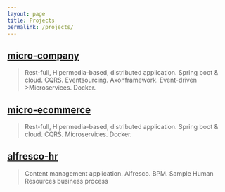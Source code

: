 ```yaml
---
layout: page
title: Projects
permalink: /projects/
---
```


## [micro-company](http://idugalic.github.io/micro-company/)
>Rest-full, Hipermedia-based, distributed application. Spring boot & cloud. CQRS. Eventsourcing. Axonframework. Event-driven >Microservices. Docker.

## [micro-ecommerce](http://idugalic.github.io/micro-ecommerce/)
>Rest-full, Hipermedia-based, distributed application. Spring boot & cloud. CQRS. Microservices. Docker.

## [alfresco-hr](http://idugalic.github.io/alfresco-hr/)
>Content management application. Alfresco. BPM.  Sample Human Resources business process
